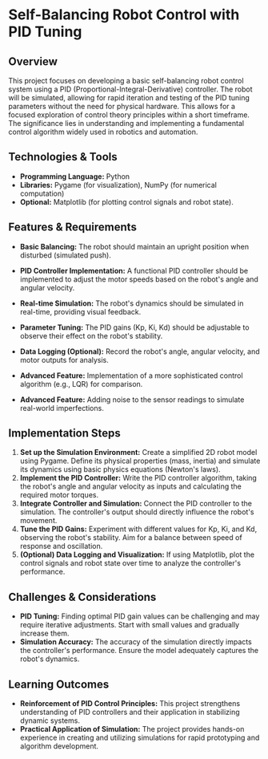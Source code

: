 # Self-Balancing Robot Control with PID Tuning

## Overview

This project focuses on developing a basic self-balancing robot control system using a PID (Proportional-Integral-Derivative) controller.  The robot will be simulated, allowing for rapid iteration and testing of the PID tuning parameters without the need for physical hardware.  This allows for a focused exploration of control theory principles within a short timeframe. The significance lies in understanding and implementing a fundamental control algorithm widely used in robotics and automation.

## Technologies & Tools

- **Programming Language:** Python
- **Libraries:** Pygame (for visualization), NumPy (for numerical computation)
- **Optional:**  Matplotlib (for plotting control signals and robot state).

## Features & Requirements

- **Basic Balancing:** The robot should maintain an upright position when disturbed (simulated push).
- **PID Controller Implementation:**  A functional PID controller should be implemented to adjust the motor speeds based on the robot's angle and angular velocity.
- **Real-time Simulation:**  The robot's dynamics should be simulated in real-time, providing visual feedback.
- **Parameter Tuning:**  The PID gains (Kp, Ki, Kd) should be adjustable to observe their effect on the robot's stability.
- **Data Logging (Optional):**  Record the robot's angle, angular velocity, and motor outputs for analysis.

- **Advanced Feature:**  Implementation of a more sophisticated control algorithm (e.g., LQR) for comparison.
- **Advanced Feature:**  Adding noise to the sensor readings to simulate real-world imperfections.

## Implementation Steps

1. **Set up the Simulation Environment:** Create a simplified 2D robot model using Pygame.  Define its physical properties (mass, inertia) and simulate its dynamics using basic physics equations (Newton's laws).
2. **Implement the PID Controller:**  Write the PID controller algorithm, taking the robot's angle and angular velocity as inputs and calculating the required motor torques.
3. **Integrate Controller and Simulation:** Connect the PID controller to the simulation. The controller's output should directly influence the robot's movement.
4. **Tune the PID Gains:** Experiment with different values for Kp, Ki, and Kd, observing the robot's stability. Aim for a balance between speed of response and oscillation.
5. **(Optional) Data Logging and Visualization:** If using Matplotlib, plot the control signals and robot state over time to analyze the controller's performance.

## Challenges & Considerations

- **PID Tuning:** Finding optimal PID gain values can be challenging and may require iterative adjustments.  Start with small values and gradually increase them.
- **Simulation Accuracy:** The accuracy of the simulation directly impacts the controller's performance.  Ensure the model adequately captures the robot's dynamics.

## Learning Outcomes

- **Reinforcement of PID Control Principles:** This project strengthens understanding of PID controllers and their application in stabilizing dynamic systems.
- **Practical Application of Simulation:**  The project provides hands-on experience in creating and utilizing simulations for rapid prototyping and algorithm development.

